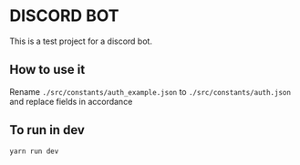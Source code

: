
# DISCORD BOT
This is a test project for a discord bot.

## How to use it

Rename `./src/constants/auth_example.json` to `./src/constants/auth.json` and
replace fields in accordance

## To run in dev

```bash
yarn run dev
```
